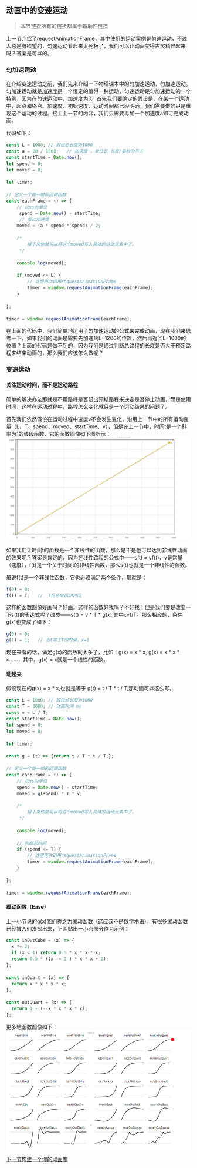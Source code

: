 ## 动画中的变速运动

> 本节链接所有的链接都属于辅助性链接

[上一节]()介绍了requestAnimationFrame，其中使用的运动案例是匀速运动，不过人总是有欲望的，匀速运动看起来太死板了，我们可以让动画变得古灵精怪起来吗？答案是可以的。

### 匀加速运动

在介绍变速运动之前，我们先来介绍一下物理课本中的匀加速运动，匀加速运动。匀加速运动就是加速度是一个恒定的值得一种运动，匀速运动是匀加速运动的一个特例，因为在匀速运动中，加速度为0。首先我们要确定的假设是，在某一个运动中，起点和终点、加速度、初始速度、运动时间都已经明确，我们需要做的只是重现这个运动的过程。接上上一节的内容，我们只需要再加一个加速度a即可完成动画。

代码如下：

```javascript 1.6
const L = 1000; // 假设总长度为1000
const a = 20 / 1000;   // 加速度 ，单位是 长度/毫秒的平方
const startTime = Date.now();
let spend = 0;
let moved = 0;

let timer;

// 定义一个每一帧的回调函数
const eachFrame = () => {
    // 以ms为单位
     spend = Date.now() - startTime;
     // 乘以加速度
    moved = (a * spend * spend) / 2;
    
    /*
        接下来你就可以将这个moved写入具体的运动元素中了。
     */
    
    console.log(moved);
    
    if (moved <= L) {
        // 这里再次调用requestAnimationFrame
        timer = window.requestAnimationFrame(eachFrame); 
    }
     
};

timer = window.requestAnimationFrame(eachFrame);
```

在上面的代码中，我们简单地运用了匀加速运动的公式来完成动画，现在我们来思考一下，如果我们的动画是需要先加速到L=1200的位置，然后再返回L=1000的位置？上面的代码是做不到的，因为我们是通过判断总路程的长度是否大于预定路程来结束动画的，那么我们应该怎么做呢？

### 变速运动

#### 关注运动时间，而不是运动路程

简单的解决办法那就是不用路程是否超出预期路程来决定是否停止动画，而是使用时间，这样在运动过程中，路程怎么变化就只是一个运动结果的问题了。

首先我们依然假设在运动过程中速度v不会发生变化，沿用上一节中的所有运动变量（L、T、spend、moved、startTime、v），但是在上一节中，时间t是一个斜率为1的线段函数，它的函数图像如下图所示：
![t](../images/animation/linear-t.png)

如果我们让时间t的函数是一个非线性的函数，那么是不是也可以达到非线性动画的效果呢？答案是肯定的，因为在线性路程的公式中——s(t) = vf(t)，v是常量（速度），f(t)是一个关于时间t的非线性函数，那么s(t)也就是一个非线性的函数。

虽说f(t)是一个非线性函数，它也必须满足两个条件，那就是：

```javascript 1.6
f(0) = 0;
f(T) = T;   //  T是总的运动时间
```

这样的函数图像好画吗？好画。这样的函数好找吗？不好找！但是我们要是改变一下s(t)的表达式呢？改成——s(t) = v * T * g(x),其中x=t/T。那么相应的，条件g(x)也变成了如下：
```javascript 1.6
g(0) = 0;
g(1) = 1;   // 当t等于T的时候，x=1
```

现在来看的话，满足g(x)的函数就太多了，比如：g(x) = x * x, g(x) = x * x * x……，其中，g(x) = x就是一个线性的函数。


#### 动起来

假设现在的g(x) = x * x,也就是等于 g(t) = t / T * t / T,那动画可以这么写。

```javascript 1.6
const L = 1000; // 假设总长度为1000
const T = 3000; // 动画时间 ms
const v = L / T;
const startTime = Date.now();
let spend = 0;
let moved = 0;

let timer;

const g = (t) => {return t / T * t / T;};

// 定义一个每一帧的回调函数
const eachFrame = () => {
    // 以ms为单位
    spend = Date.now() - startTime;
    moved = g(spend) * T * v;
    
    /*
        接下来你就可以将这个moved写入具体的运动元素中了。
     */
    
    console.log(moved);
    
    // 判断总时间
    if (spend <= T) {
        // 这里再次调用requestAnimationFrame
        timer = window.requestAnimationFrame(eachFrame); 
    }
     
};

timer = window.requestAnimationFrame(eachFrame);
```

#### 缓动函数（Ease）

上一小节说的g(x)我们称之为缓动函数（这应该不是数学术语），有很多缓动函数已经被人们发掘出来，下面贴出一小点部分作为示例：

```javascript 1.6
const inOutCube = (x) => {
  x *= 2;
  if (x < 1) return 0.5 * x * x * x;
  return 0.5 * ((x -= 2 ) * x * x + 2);
};

const inQuart = (x) => {
  return x * x * x * x;
};

const outQuart = (x) => {
  return 1 - (--x * x * x * x);
};

```

更多地函数图像如下：
![Ease functions](../images/animation/ease.png)


[下一节构建一个你的动画库]()